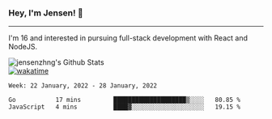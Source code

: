### Hey, I'm Jensen! 👋

---

I'm 16 and interested in pursuing full-stack development with React and NodeJS.

![jensenzhng's Github Stats](https://github-readme-stats.vercel.app/api?username=jensenzhng&theme=dark&show_icons=true&count_private=true)
<br />
[![wakatime](https://wakatime.com/badge/user/cbfc263d-3611-4e36-8278-8fad45fe3f62.svg)](https://wakatime.com/@cbfc263d-3611-4e36-8278-8fad45fe3f62)

<!--START_SECTION:waka-->
```text
Week: 22 January, 2022 - 28 January, 2022

Go           17 mins         ████████████████████▒░░░░   80.85 % 
JavaScript   4 mins          ████▓░░░░░░░░░░░░░░░░░░░░   19.15 % 
```
<!--END_SECTION:waka-->
